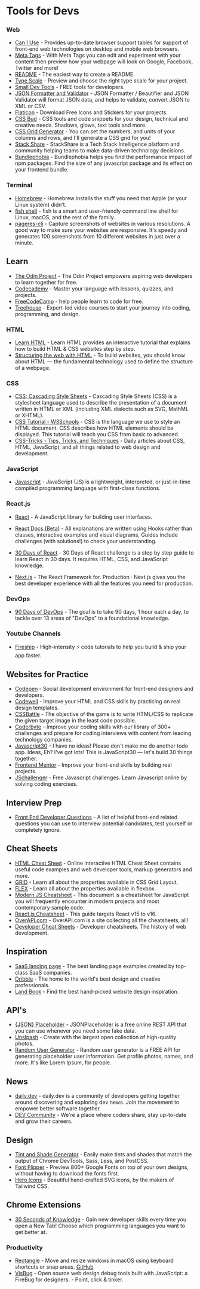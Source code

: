 # Tools for Devs

### Web

- [Can I Use](https://caniuse.com/) - Provides up-to-date browser support tables for support of front-end web technologies on desktop and mobile web browsers.
- [Meta Tags](https://metatags.io/) - With Meta Tags you can edit and experiment with your content then preview how your webpage will look on Google, Facebook, Twitter and more!
- [README](https://readme.so/) - The easiest way to create a README.
- [Type Scale](https://type-scale.com/) - Preview and choose the right type scale for your project.
- [Small Dev Tools](https://smalldev.tools/) - FREE tools for developers.
- [JSON Formatter and Validator](https://jsonformatter.org/) - JSON Formatter / Beautifier and JSON Validator will format JSON data, and helps to validate, convert JSON to XML or CSV. 
- [Flaticon](https://www.flaticon.com/) - Download Free Icons and Stickers for your projects.
- [CSS Bud](https://cssbud.com/) - CSS tools and code snippets for your design, technical and creative needs. Shadows, glows, text tools and more.
- [CSS Grid Generator](https://cssgrid-generator.netlify.app/) - You can set the numbers, and units of your columns and rows, and I'll generate a CSS grid for you!
- [Stack Share](https://stackshare.io/stacks) - StackShare is a Tech Stack Intelligence platform and community helping teams to make data-driven technology decisions.
- [Bundlephobia](https://bundlephobia.com/) - Bundlephobia helps you find the performance impact of npm packages. Find the size of any javascript package and its effect on your frontend bundle.


### Terminal

- [Homebrew](https://brew.sh/) - Homebrew installs the stuff you need that Apple (or your Linux system) didn’t.
- [fish shell](https://fishshell.com/) - fish is a smart and user-friendly command line
shell for Linux, macOS, and the rest of the family.
- [pageres-cli](https://github.com/sindresorhus/pageres-cli) - Capture screenshots of websites in various resolutions. A good way to make sure your websites are responsive. It's speedy and generates 100 screenshots from 10 different websites in just over a minute.


## Learn 

- [The Odin Project](https://www.theodinproject.com/) - The Odin Project empowers aspiring web developers to learn together for free.
- [Codecademy](https://www.codecademy.com/catalog) - Master your language with lessons, quizzes, and projects.
- [FreeCodeCamp](https://www.freecodecamp.org/) - help people learn to code for free.
- [Treehouse](https://teamtreehouse.com/) - Expert-led video courses to start your journey into coding, programming, and design.

### HTML
- [Learn HTML](https://www.learn-html.org/) - Learn HTML provides an interactive tutorial that explains how to build HTML & CSS websites step by step.
- [Structuring the web with HTML](https://developer.mozilla.org/en-US/docs/Learn/HTML) - To build websites, you should know about HTML — the fundamental technology used to define the structure of a webpage.

### CSS
- [CSS: Cascading Style Sheets](https://developer.mozilla.org/en-US/docs/Web/CSS) - Cascading Style Sheets (CSS) is a stylesheet language used to describe the presentation of a document written in HTML or XML (including XML dialects such as SVG, MathML or XHTML).
- [CSS Tutorial - W3Schools](https://www.w3schools.com/css/) - CSS is the language we use to style an HTML document. CSS describes how HTML elements should be displayed. This tutorial will teach you CSS from basic to advanced.
- [CSS-Tricks - Tips, Tricks, and Techniques](https://css-tricks.com/) - Daily articles about CSS, HTML, JavaScript, and all things related to web design and development.

### JavaScript
- [Javascript](https://developer.mozilla.org/en-US/docs/Web/JavaScript) - JavaScript (JS) is a lightweight, interpreted, or just-in-time compiled programming language with first-class functions.

### React.js
- [React](https://reactjs.org/docs/getting-started.html) - A JavaScript library for building user interfaces.
- [React Docs (Beta)](https://beta.reactjs.org/) - All explanations are written using Hooks rather than classes, interactive examples and visual diagrams, Guides include challenges (with solutions!) to check your understanding.
- [30 Days of React](https://github.com/Asabeneh/30-Days-Of-React) - 30 Days of React challenge is a step by step guide to learn React in 30 days. It requires HTML, CSS, and JavaScript knowledge.

- [Next.js](https://nextjs.org/docs/getting-started) - The React Framework for. Production · Next.js gives you the best developer experience with all the features you need for production.

### DevOps
- [90 Days of DevOps](https://github.com/MichaelCade/90DaysOfDevOps) - The goal is to take 90 days, 1 hour each a day, to tackle over 13 areas of "DevOps" to a foundational knowledge.

### Youtube Channels
- [Fireship](https://www.youtube.com/c/Fireship) - High-intensity ⚡ code tutorials to help you build & ship your app faster.

## Websites for Practice 

- [Codepen](https://codepen.io/) - Social development environment for front-end designers and developers.
- [Codewell](https://www.codewell.cc/) - Improve your HTML and CSS skills by practicing on real design templates.
- [CSSBattle](https://cssbattle.dev/) - The objective of the game is to write HTML/CSS to replicate the given target image in the least code possible. 
- [Coderbyte](https://coderbyte.com/) - Improve your coding skills with our library of 300+ challenges and prepare for coding interviews with content from leading technology companies.
- [Javascript30](https://javascript30.com/) - I have no ideas! Please don't make me do another todo app. Ideas, Eh? I've got lots! This is JavaScript30 — let's build 30 things together.
- [Frontend Mentor](https://www.frontendmentor.io/) - Improve your front-end skills by building real projects.
- [JSchallenger](https://www.jschallenger.com/) - Free Javascript challenges. Learn Javascript online by solving coding exercises.

## Interview Prep

- [Front End Developer Questions](https://h5bp.org/Front-end-Developer-Interview-Questions/) - A list of helpful front-end related questions you can use to interview potential candidates, test yourself or completely ignore.

## Cheat Sheets

- [HTML Cheat Sheet](https://htmlcheatsheet.com/) - Online interactive HTML Cheat Sheet contains useful code examples and web developer tools, markup generators and more.
- [GRID](https://grid.malven.co/) - Learn all about the properties available in CSS Grid Layout.
- [FLEX](https://flexbox.malven.co/) - Learn all about the properties available in flexbox.
- [Modern JS Cheatsheet](https://github.com/mbeaudru/modern-js-cheatsheet) - This document is a cheatsheet for JavaScript you will frequently encounter in modern projects and most contemporary sample code.
- [React.js Cheatsheet](https://devhints.io/react) - This guide targets React v15 to v16.
- [OverAPI.com](https://overapi.com/) - OverAPI.com is a site collecting all the cheatsheets, all!
- [Developer Cheat Sheets](http://www.developer-cheatsheets.com/) - Developer cheatsheets. The history of web development.


## Inspiration

- [SaaS landing page](https://saaslandingpage.com/) - The best landing page examples created by top-class SaaS companies.
- [Dribble](https://dribbble.com/) - The home to the world's best design and creative professionals.
- [Land Book](https://land-book.com/) - Find the best hand-picked website design inspiration.


## API's

- [{JSON} Placeholder](https://jsonplaceholder.typicode.com/) - JSONPlaceholder is a free online REST API that you can use whenever you need some fake data.
- [Unslpash](https://unsplash.com/developers) - Create with the largest open collection of high-quality photos.
- [Random User Generator](https://randomuser.me/) - Random user generator is a FREE API for generating placeholder user information. Get profile photos, names, and more. It's like Lorem Ipsum, for people.

## News

- [daily.dev](https://www.google.com/url?sa=t&rct=j&q=&esrc=s&source=web&cd=&cad=rja&uact=8&ved=2ahUKEwiL0JiRksH4AhWJDEQIHXYJBrUQFnoECAkQAQ&url=https%3A%2F%2Fdaily.dev%2F&usg=AOvVaw2h2GTZqnaItBpV4Hva4wnm) - daily.dev is a community of developers getting together around discovering and exploring dev news. Join the movement to empower better software together.
- [DEV Community](https://dev.to/) - We're a place where coders share, stay up-to-date and grow their careers.

## Design

- [Tint and Shade Generator](https://maketintsandshades.com/) - Easily make tints and shades that match the output of Chrome DevTools, Sass, Less, and PostCSS.
- [Font Flipper](https://fontflipper.com/) - Preview 800+ Google Fonts on top of your own designs, without having to download the fonts first.
- [Hero Icons](https://heroicons.com/) - Beautiful hand-crafted SVG icons, by the makers of Tailwind CSS.


## Chrome Extensions

- [30 Seconds of Knowledge](https://chrome.google.com/webstore/detail/30-seconds-of-knowledge/mmgplondnjekobonklacmemikcnhklla?hl=en) - Gain new developer skills every time you open a New Tab! Choose which programming languages you want to get better at.

### Productivity

- [Rectangle](https://rectangleapp.com/) - Move and resize windows in macOS using keyboard shortcuts or snap areas. [GitHub](https://github.com/rxhanson/Rectangle)
- [VisBug](https://chrome.google.com/webstore/detail/visbug/cdockenadnadldjbbgcallicgledbeoc?hl=en) - Open source web design debug tools built with JavaScript: a FireBug for designers. - Point, click & tinker.